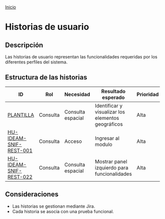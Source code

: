 [Inicio](/README.md)

# Historias de usuario

## Descripción

Las historias de usuario representan las funcionalidades requeridas por los diferentes perfiles del sistema.

## Estructura de las historias

| ID                                                               | Rol      | Necesidad         | Resultado esperado                                 | Prioridad | Estado         |
| ---------------------------------------------------------------- | -------- | ----------------- | -------------------------------------------------- | --------- | -------------- |
| [PLANTILLA](/content/historias_usuario/1_PLANTILLA/PLANTILLA.md) | Consulta | Consulta espacial | Identificar y visualizar los elementos geográficos | Alta      | En formulación |
| [HU-IDEAM-SNIF-REST-001](/content/historias_usuario/HU-IDEAM-SNIF-REST-001/HU-IDEAM-SNIF-REST-001.md) | Consulta | Acceso | Ingresar al modulo | Alta      | En formulación |
| [HU-IDEAM-SNIF-REST-022](/content/historias_usuario/HU-IDEAM-SNIF-REST-022/HU-IDEAM-SNIF-REST-022.md) | Consulta | Consulta espacial | Mostrar panel izquierdo para funcionalidades | Alta      | En formulación |

## Consideraciones

- Las historias se gestionan mediante Jira.
- Cada historia se asocia con una prueba funcional.
